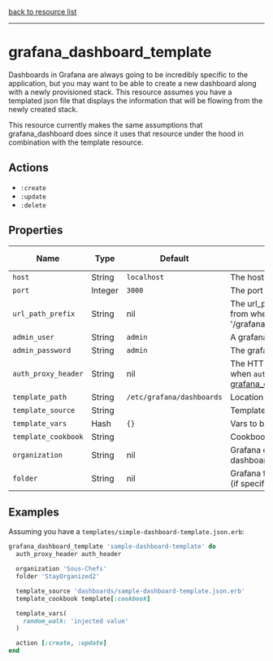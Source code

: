 [back to resource list](https://github.com/sous-chefs/grafana#resources)

---

# grafana_dashboard_template

Dashboards in Grafana are always going to be incredibly specific to the application, but you may want to be able to create a new dashboard along with a newly provisioned stack. This resource assumes you have a templated json file that displays the information that will be flowing from the newly created stack.

This resource currently makes the same assumptions that grafana_dashboard does since it uses that resource under the hood in combination with the template resource.

## Actions

- `:create`
- `:update`
- `:delete`

## Properties

| Name                  | Type        |  Default                  | Description                                               | Allowed Values
| --------------------- | ----------- | ------------------------- | --------------------------------------------------------- | --------------- |
| `host`                |  String     | `localhost`               | The host grafana is running on|
| `port`                |  Integer    | `3000`                    | The port grafana is running on|
| `url_path_prefix`     |  String     | nil                       | The url_path_prefix grafana is available from when running behind the proxy (ex. '/grafana')|
| `admin_user`          |  String     | `admin`                   | A grafana user with admin privileges|
| `admin_password`      |  String     | `admin`                   | The grafana user's password|
| `auth_proxy_header`   |  String     | nil                       | The HTTP authentication header used when `auth.proxy.enabled=true`. See [grafana_config_auth:proxy_header_name](grafana_config_auth.md)|
| `template_path`       |  String     | `/etc/grafana/dashboards` | Location to store the templates on disk |
| `template_source`     |  String     |                           | Template path relative to cookbook |
| `template_vars`       |  Hash       | `{}`                      | Vars to be used inside the template |
| `template_cookbook`   |  String     |                           | Cookbook to find the template in |
| `organization`        |  String     | nil                       | Grafana organization to save the dashboard to (if specified) |
| `folder`              |  String     | nil                       | Grafana folder to save the dashboard to (if specified) |

## Examples

Assuming you have a `templates/simple-dashboard-template.json.erb`:

```ruby
grafana_dashboard_template 'sample-dashboard-template' do
  auth_proxy_header auth_header

  organization 'Sous-Chefs'
  folder 'StayOrganized2'

  template_source 'dashboards/sample-dashboard-template.json.erb'
  template_cookbook template[:cookbook]

  template_vars(
    random_walk: 'injected value'
  )

  action [:create, :update]
end
```
